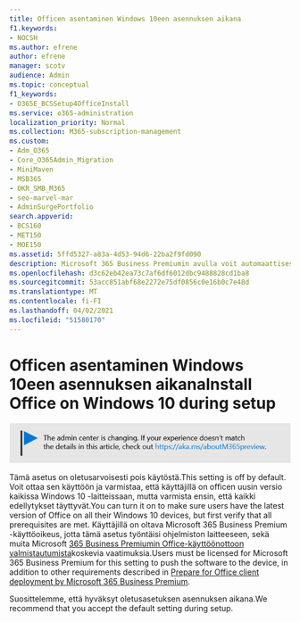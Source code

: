 ```yaml
---
title: Officen asentaminen Windows 10een asennuksen aikana
f1.keywords:
- NOCSH
ms.author: efrene
author: efrene
manager: scotv
audience: Admin
ms.topic: conceptual
f1_keywords:
- O365E_BCSSetup4OfficeInstall
ms.service: o365-administration
localization_priority: Normal
ms.collection: M365-subscription-management
ms.custom:
- Adm_O365
- Core_O365Admin_Migration
- MiniMaven
- MSB365
- OKR_SMB_M365
- seo-marvel-mar
- AdminSurgePortfolio
search.appverid:
- BCS160
- MET150
- MOE150
ms.assetid: 5ffd5327-a83a-4d53-94d6-22ba2f9fd090
description: Microsoft 365 Business Premiumin avulla voit automaattisesti varmistaa, että käyttäjillä on Officen uusin versio kaikissa Windows 10 -laitteissaan.
ms.openlocfilehash: d3c62eb42ea73c7af6df6012dbc9488828cd1ba8
ms.sourcegitcommit: 53acc851abf68e2272e75df0856c0e16b0c7e48d
ms.translationtype: MT
ms.contentlocale: fi-FI
ms.lasthandoff: 04/02/2021
ms.locfileid: "51580170"
---
```

# <a name="install-office-on-windows-10-during-setup"></a><span data-ttu-id="ac76b-103">Officen asentaminen Windows 10een asennuksen aikana</span><span class="sxs-lookup"><span data-stu-id="ac76b-103">Install Office on Windows 10 during setup</span></span>

![Banneri, joka osoittaa https://aka.ms/aboutM365preview kohtaan .](../media/m365admincenterchanging.png)

<span data-ttu-id="ac76b-105">Tämä asetus on oletusarvoisesti pois käytöstä.</span><span class="sxs-lookup"><span data-stu-id="ac76b-105">This setting is off by default.</span></span> <span data-ttu-id="ac76b-106">Voit ottaa sen käyttöön ja varmistaa, että käyttäjillä on officen uusin versio kaikissa Windows 10 -laitteissaan, mutta varmista ensin, että kaikki edellytykset täyttyvät.</span><span class="sxs-lookup"><span data-stu-id="ac76b-106">You can turn it on to make sure users have the latest version of Office on all their Windows 10 devices, but first verify that all prerequisites are met.</span></span> <span data-ttu-id="ac76b-107">Käyttäjillä on oltava Microsoft 365 Business Premium -käyttöoikeus, jotta tämä asetus työntäisi ohjelmiston laitteeseen, sekä muita Microsoft [365 Business Premiumin Office-käyttöönottoon valmistautumista](prepare-for-office-client-deployment.md)koskevia vaatimuksia.</span><span class="sxs-lookup"><span data-stu-id="ac76b-107">Users must be licensed for Microsoft 365 Business Premium for this setting to push the software to the device, in addition to other requirements described in [Prepare for Office client deployment by Microsoft 365 Business Premium](prepare-for-office-client-deployment.md).</span></span>
  
<span data-ttu-id="ac76b-108">Suosittelemme, että hyväksyt oletusasetuksen asennuksen aikana.</span><span class="sxs-lookup"><span data-stu-id="ac76b-108">We recommend that you accept the default setting during setup.</span></span>
